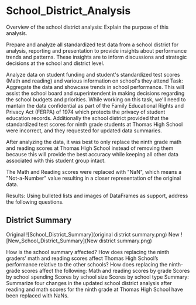 # School_District_Analysis

Overview of the school district analysis: Explain the purpose of this analysis.

Prepare and analyze all standardized test data from a school district for analysis, reporting and presentation to provide insights about performance trends and patterns.
These insights are to inform discussions and strategic decisions at the school and district level. 

Analyze data on student funding and student's standardized test scores (Math and reading) and various information on school's they attend
Task: Aggregate the data and showcase trends in school performance. This will assist the school board and superintendent in making decisions regarding the school budgets
and priorities. While working on this task, we'll need to mantain the data confidential as part of the Family Educational Rights and Privacy Act (FERPA) of 1974 which
protects the privacy of student education records. 
Additionally the school district provided that the standardized test scores for ninth grade students at Thomas High School were incorrect, and they requested for updated data summaries.

After analyzing the data, it was best to only replace the ninth grade math and reading scores at Thomas High School instead of removing them because this will provide the best accuracy while keeping all other data associated with this student group intact.

The Math and Reading scores were replaced with "NaN", which means a "Not-a-Number" value resulting in a closer representation of the original data.

Results: Using bulleted lists and images of DataFrames as support, address the following questions.

## District Summary
Original
![School_District_Summary](original district summary.png)
New
![New_School_District_Summary](New district summary.png)

How is the school summary affected?
How does replacing the ninth graders’ math and reading scores affect Thomas High School’s performance relative to the other schools?
How does replacing the ninth-grade scores affect the following:
Math and reading scores by grade
Scores by school spending
Scores by school size
Scores by school type
Summary: Summarize four changes in the updated school district analysis after reading and math scores for the ninth grade at Thomas High School have been replaced with NaNs.
